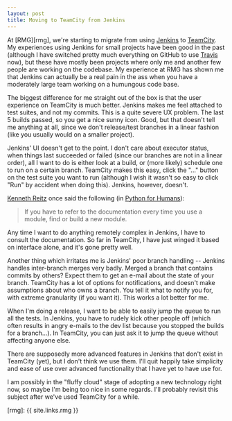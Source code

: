 ```yaml
---
layout: post
title: Moving to TeamCity from Jenkins
---
```


At [RMG][rmg], we're starting to migrate from using [Jenkins][jenkins] to
[TeamCity][teamcity]. My experiences using Jenkins for small projects have been
good in the past (although I have switched pretty much everything on GitHub to
use [Travis][travis] now), but these have mostly been projects where only me
and another few people are working on the codebase. My experience at RMG has
shown me that Jenkins can actually be a real pain in the ass when you have a
moderately large team working on a humungous code base.

The biggest difference for me straight out of the box is that the user
experience on TeamCity is much better. Jenkins makes me feel attached to test
suites, and not my commits. This is a quite severe UX problem. The last 5
builds passed, so you get a nice sunny icon. Good, but that doesn't tell me
anything at all, since we don't release/test branches in a linear fashion (like
you usually would on a smaller project).

Jenkins' UI doesn't get to the point. I don't care about executor status, when
things last succeeded or failed (since our branches are not in a linear order),
all I want to do is either look at a build, or (more likely) schedule one to
run on a certain branch. TeamCity makes this easy, click the "..." button on
the test suite you want to run (although I wish it wasn't so easy to click
"Run" by accident when doing this). Jenkins, however, doesn't.

[Kenneth Reitz][reitz] once said the following (in [Python for Humans][pfh]):

> If you have to refer to the documentation every time you use a module, find
> or build a new module.

Any time I want to do anything remotely complex in Jenkins, I have to consult
the documentation. So far in TeamCity, I have just winged it based on interface
alone, and it's gone pretty well.

Another thing which irritates me is Jenkins' poor branch handling -- Jenkins
handles inter-branch merges very badly. Merged a branch that contains commits
by others? Expect them to get an e-mail about the state of your branch.
TeamCity has a lot of options for notifications, and doesn't make assumptions
about who owns a branch. You tell it what to notify you for, with extreme
granularity (if you want it). This works a lot better for me.

When I'm doing a release, I want to be able to easily jump the queue to run all
the tests. In Jenkins, you have to rudely kick other people off (which often
results in angry e-mails to the dev list because you stopped the builds for a
branch...). In TeamCity, you can just ask it to jump the queue without
affecting anyone else.

There are supposedly more advanced features in Jenkins that don't exist in
TeamCity (yet), but I don't think we use them. I'll quit happily take
simplicity and ease of use over advanced functionality that I have yet to have
use for.

I am possibly in the "fluffy cloud" stage of adopting a new technology right
now, so maybe I'm being too nice in some regards. I'll probably revisit this
subject after we've used TeamCity for a while.

[jenkins]: http://jenkins-ci.org/
[teamcity]: http://www.jetbrains.com/teamcity/
[travis]: https://travis-ci.org/
[reitz]: http://kennethreitz.org/projects/
[pfh]: http://python-for-humans.heroku.com/
[rmg]: {{ site.links.rmg }}
